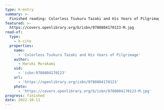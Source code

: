 ```yaml
---
type: h-entry
summary: >-
  Finished reading: Colorless Tsukuru Tazaki and His Years of Pilgrimage by Haruki Murakami
featured: >-
  https://covers.openlibrary.org/b/isbn/9780804170123-M.jpg
read-of:
  type:
    - h-cite
  properties:
    name:
      - 'Colorless Tsukuru Tazaki and His Years of Pilgrimage'
    author:
      - Haruki Murakami
    uid:
      - 'isbn:9780804170123'
    url:
      - 'https://openlibrary.org/isbn/9780804170123'
    photo:
      - 'https://covers.openlibrary.org/b/isbn/9780804170123-M.jpg'
progress: finished
date: 2022-10-11
---
```

